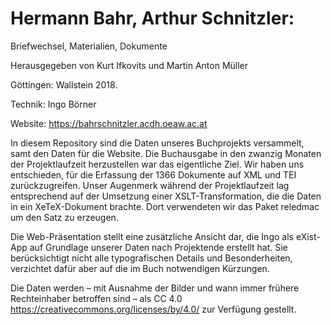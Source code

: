 # Hermann Bahr, Arthur Schnitzler: 

Briefwechsel, Materialien, Dokumente

Herausgegeben von Kurt Ifkovits und Martin Anton Müller

Göttingen: Wallstein 2018.

Technik: Ingo Börner

Website: https://bahrschnitzler.acdh.oeaw.ac.at

In diesem Repository sind die Daten unseres Buchprojekts versammelt, samt den Daten für die Website. Die Buchausgabe in den zwanzig Monaten der Projektlaufzeit herzustellen war das eigentliche Ziel. Wir haben uns entschieden, für die Erfassung der 1366 Dokumente auf XML und TEI zurückzugreifen. Unser Augenmerk während der Projektlaufzeit lag entsprechend auf der Umsetzung einer XSLT-Transformation, die die Daten in ein XeTeX-Dokument brachte. Dort verwendeten wir das Paket reledmac um den Satz zu erzeugen. 

Die Web-Präsentation stellt eine zusätzliche Ansicht dar, die Ingo als eXist-App auf Grundlage unserer Daten nach Projektende erstellt hat. Sie berücksichtigt nicht alle typografischen Details und Besonderheiten, verzichtet dafür aber auf die im Buch notwendigen Kürzungen.

Die Daten werden – mit Ausnahme der Bilder und wann immer frühere Rechteinhaber betroffen sind – als CC 4.0 https://creativecommons.org/licenses/by/4.0/ zur Verfügung gestellt. 
